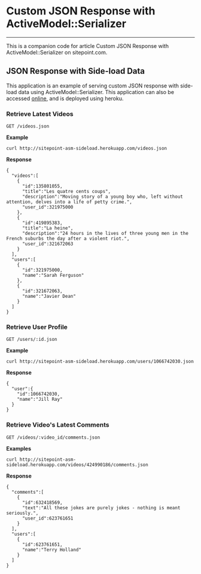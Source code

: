 # Custom JSON Response with ActiveModel::Serializer
---

This is a companion code for article Custom JSON Response with ActiveModel::Serializer on sitepoint.com.

## JSON Response with Side-load Data

This application is an example of serving custom JSON response with side-load data using ActiveModel::Serializer. This application can also be accessed [online](http://sitepoint-asm-sideload.herokuapp.com), and is deployed using heroku.

### Retrieve Latest Videos

```
GET /videos.json
```

**Example**

```
curl http://sitepoint-asm-sideload.herokuapp.com/videos.json
```

**Response**

```
{
  "videos":[
    {
      "id":135801055,
      "title":"Les quatre cents coups",
      "description":"Moving story of a young boy who, left without attention, delves into a life of petty crime.",
      "user_id":321975000
    },
    {
      "id":419895383,
      "title":"La heine",
      "description":"24 hours in the lives of three young men in the French suburbs the day after a violent riot.",
      "user_id":321672063
    }
  ],
  "users":[
    {
      "id":321975000,
      "name":"Sarah Ferguson"
    },
    {
      "id":321672063,
      "name":"Javier Dean"
    }
  ]
}
```

### Retrieve User Profile

```
GET /users/:id.json
```

**Example**

```
curl http://sitepoint-asm-sideload.herokuapp.com/users/1066742030.json
```

**Response**

```
{
  "user":{
    "id":1066742030,
    "name":"Jill Ray"
  }
}
```

### Retrieve Video's Latest Comments

```
GET /videos/:video_id/comments.json
```

**Examples**

```
curl http://sitepoint-asm-sideload.herokuapp.com/videos/424990186/comments.json
```

**Response**

```
{
  "comments":[
    {
      "id":632418569,
      "text":"All these jokes are purely jokes - nothing is meant seriously.",
      "user_id":623761651
    }
  ],
  "users":[
    {
      "id":623761651,
      "name":"Terry Holland"
    }
  ]
}
```
